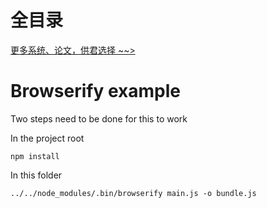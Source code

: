 # 全目录

[更多系统、论文，供君选择 ~~>](https://www.yuque.com/wisebit/blog)
# Browserify example

Two steps need to be done for this to work

In the project root

    npm install

In this folder

    ../../node_modules/.bin/browserify main.js -o bundle.js
